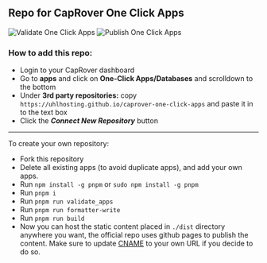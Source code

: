 ## Repo for CapRover One Click Apps

![Validate One Click Apps](https://github.com/uhlhosting/caprover-one-click-apps/actions/workflows/validate_apps.yml/badge.svg?event=push)
![Publish One Click Apps](https://github.com/uhlhosting/caprover-one-click-apps/actions/workflows/deploy.yml/badge.svg?event=push)

### How to add this repo:

-   Login to your CapRover dashboard
-   Go to **apps** and click on **One-Click Apps/Databases** and scrolldown to the bottom
-   Under **3rd party repositories:** copy `https://uhlhosting.github.io/caprover-one-click-apps` and paste it in to the text box
-   Click the **_Connect New Repository_** button

---------

To create your own repository:
- Fork this repository
- Delete all existing apps (to avoid duplicate apps), and add your own apps.
- Run `npm install -g pnpm` or `sudo npm install -g pnpm`
- Run `pnpm i`
- Run `pnpm run validate_apps`
- Run `pnpm run formatter-write`
- Run `pnpm run build`
- Now you can host the static content placed in `./dist` directory anywhere you want, the official repo uses github pages to publish the content. Make sure to update [CNAME](https://github.com/uhlhosting/caprover-one-click-apps/blob/master/public/CNAME) to your own URL if you decide to do so.
